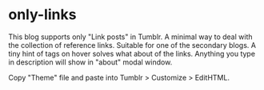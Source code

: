 only-links
==========

This blog supports only "Link posts" in Tumblr. A minimal way to deal with the collection of reference links. Suitable for one of the secondary blogs. A tiny hint of tags on hover solves what about of the links. Anything you type in description will show in "about" modal window.

Copy "Theme" file and paste into Tumblr > Customize > EditHTML.
